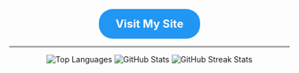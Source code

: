 <div align="center">
  <!-- My Site button -->
  <a href="https://abrahamguimbao.uwu.ai" target="_blank" style="text-decoration: none;">
    <div style="display: inline-block; padding: 15px 30px; font-size: 20px; color: white; background-color: #2196F3; border-radius: 25px; font-weight: bold;">
      Visit My Site
    </div>
  </a>
</div>

---

<div align="center">
  <!-- Top Languages -->
  <img src="https://github-readme-stats.vercel.app/api/top-langs/?username=abguimba&theme=tokyonight&show_icons=true&hide_border=true&layout=compact" alt="Top Languages">

  <!-- GitHub Stats -->
  <img src="https://github-readme-stats.vercel.app/api?username=abguimba&theme=tokyonight&show_icons=true&hide_border=true&count_private=true" alt="GitHub Stats">
  
  <!-- GitHub Streak Stats -->
  <img src="https://github-readme-streak-stats.herokuapp.com/?user=abguimba&theme=tokyonight&hide_border=true" alt="GitHub Streak Stats">
</div>
